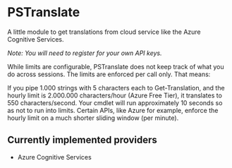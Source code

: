 ﻿# PSTranslate

A little module to get translations from cloud service like the Azure Cognitive Services.

*Note: You will need to register for your own API keys.*

While limits are configurable, PSTranslate does not keep track of what you do
across sessions. The limits are enforced per call only. That means:

If you pipe 1.000 strings with 5 characters each to Get-Translation, and the
hourly limit is 2.000.000 characters/hour (Azure Free Tier), it translates
to 550 characters/second. Your cmdlet will run approximately 10 seconds so
as not to run into limits. Certain APIs, like Azure for example, enforce
the hourly limit on a much shorter sliding window (per minute).

## Currently implemented providers

- Azure Cognitive Services
